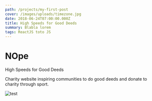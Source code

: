 ```yaml
---
path: /projects/my-first-post
cover: /images/uploads/timezone.jpg
date: 2018-06-24T07:00:00.000Z
title: High Speeds for Good Deeds
summary: Blabla lorem
tags: ReactJS toto JS
---
```

# NOpe

High Speeds for Good Deeds

Charity website inspiring communities to do good deeds and donate to charity through sport.

![test](/images/uploads/forest-king-tree-hd-wallpaper.jpg)
